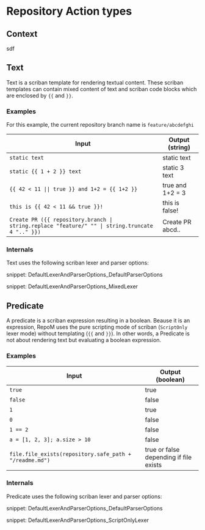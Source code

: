 # Repository Action types

## Context

sdf

## Text

Text is a scriban template for rendering textual content. These scriban templates can contain mixed content of text and scriban code blocks which are enclosed by `{{` and `}}`.

### Examples

For this example, the current repository branch name is `feature/abcdefghi`

| Input | Output (string) |
|---|---|
| `static text` | static text |
| `static {{ 1 + 2 }} text` | static 3 text |
| `{{ 42 < 11 \|\| true }} and 1+2 = {{ 1+2 }}` | true and 1+2 = 3 |
| `this is {{ 42 < 11 && true }}!` | this is false! |
| `Create PR ({{ repository.branch \| string.replace "feature/" "" \| string.truncate 4 ".." }})` |  Create PR abcd..  |

### Internals

Text uses the following scriban lexer and parser options:

snippet: DefaultLexerAndParserOptions_DefaultParserOptions

snippet: DefaultLexerAndParserOptions_MixedLexer

## Predicate

A predicate is a scriban expression resulting in a boolean. Beause it is an expression, RepoM uses the pure scripting mode of scriban (`ScriptOnly` lexer mode) without templating (`{{` and `}}`). In other words, a Predicate is not about rendering text but evaluating a boolean expression.

### Examples

| Input | Output (boolean) |
|---|---|
| `true` | true |
| `false` | false |
| `1` | true |
| `0` | false |
| `1 == 2` | false |
| `a = [1, 2, 3]; a.size > 10` | false |
| `file.file_exists(repository.safe_path + "/readme.md")` | true or false depending if file exists |

### Internals

Predicate uses the following scriban lexer and parser options:

snippet: DefaultLexerAndParserOptions_DefaultParserOptions

snippet: DefaultLexerAndParserOptions_ScriptOnlyLexer
